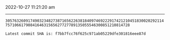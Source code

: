 2022-10-27 11:21:20 am

---

`30576326091749032348273871656226381840974692229174212104518300202921147571066179084164631565627727789135055546300851210814728`

`Latest commit SHA is: f7bb7fcc76f625c971ab05229dfe301816eee87d `
